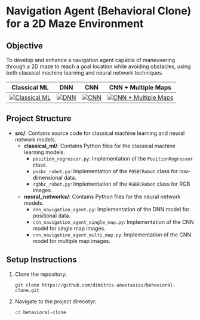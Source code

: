 # Navigation Agent (Behavioral Clone) for a 2D Maze Environment

## Objective
To develop and enhance a navigation agent capable of maneuvering through a 2D maze to reach a goal location while avoiding obstacles, using both classical machine learning and neural network techniques.

| Classical ML | DNN | CNN | CNN + Multiple Maps |
|---|---|---|---|
| [![Classical ML](https://img.youtube.com/vi/Qi38LrMN7qs/0.jpg)](https://www.youtube.com/shorts/Qi38LrMN7qs) | [![DNN](https://img.youtube.com/vi/L8zW2Mudvso/0.jpg)](https://www.youtube.com/shorts/L8zW2Mudvso) | [![CNN](https://img.youtube.com/vi/ls1H8Qys06A/0.jpg)](https://www.youtube.com/shorts/ls1H8Qys06A) | [![CNN + Multiple Maps](https://img.youtube.com/vi/7HpZpNuYIjc/0.jpg)](https://www.youtube.com/shorts/7HpZpNuYIjc) |

## Project Structure
- **src/**: Contains source code for classical machine learning and neural network models.
  - **classical_ml/**: Contains Python files for the classical machine learning models.
    - `position_regressor.py`: Implementation of the `PositionRegressor` class.
    - `posbc_robot.py`: Implementation of the `POSBCRobot` class for low-dimensional data.
    - `rgbbc_robot.py`: Implementation of the `RGBBCRobot` class for RGB images.
  - **neural_networks/**: Contains Python files for the neural network models.
    - `dnn_navigation_agent.py`: Implementation of the DNN model for positional data.
    - `cnn_navigation_agent_single_map.py`: Implementation of the CNN model for single map images.
    - `cnn_navigation_agent_multi_map.py`: Implementation of the CNN model for multiple map images.

## Setup Instructions
1. Clone the repository:
   ```console
   git clone https://github.com/dimitris-anastasiou/behavioral-clone.git
    ```
2. Navigate to the project direcotyr:
   ```sh
   cd behavioral-clone
   ```
